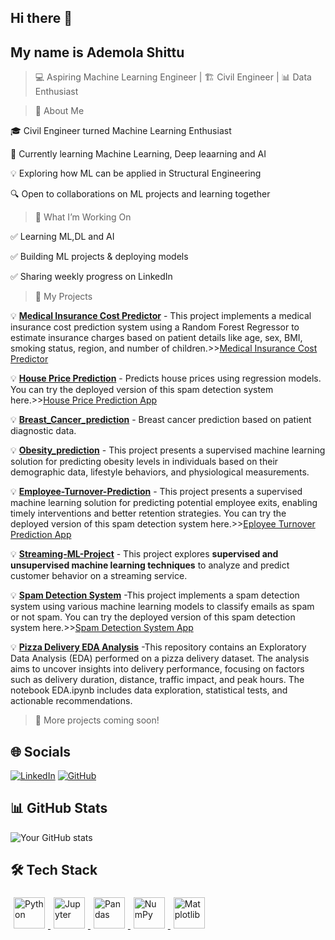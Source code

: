 ## Hi there 👋
## My name is Ademola Shittu

> 💻 Aspiring Machine Learning Engineer | 🏗 Civil Engineer | 📊 Data Enthusiast

> 🚀 About Me

🎓 Civil Engineer turned Machine Learning Enthusiast

🤖 Currently learning Machine Learning, Deep leaarning and AI

💡 Exploring how ML can be applied in Structural Engineering

🔍 Open to collaborations on ML projects and learning together

> 📌 What I’m Working On

✅ Learning ML,DL and AI

✅ Building ML projects & deploying models

✅ Sharing weekly progress on LinkedIn

> 📂 My Projects

💡 **[Medical Insurance Cost Predictor](https://github.com/Ademolashittu0543/Medical_insurance_cost_prediction)** - This project implements a medical insurance cost prediction system using a Random Forest Regressor to estimate insurance charges based on patient details like age, sex, BMI, smoking status, region, and number of children.>>[Medical Insurance Cost Predictor ](https://medicalinsurancecostprediction-ev89nczdpen4ioxctefohn.streamlit.app/)
 
💡 **[House Price Prediction](https://github.com/Ademolashittu0543/House_price_-prediction)** - Predicts house prices using regression models. You can try the deployed version of this spam detection system here.>>[House Price Prediction App ](https://houseprice-prediction-01.streamlit.app)

💡 **[Breast_Cancer_prediction](https://github.com/Ademolashittu0543/Breast_Cancer_prediction)** - Breast cancer prediction based on patient diagnostic data.

💡 **[Obesity_prediction](https://github.com/Ademolashittu0543/Obesity-_Prediction)** - This project presents a supervised machine learning solution for predicting obesity levels in individuals based on their demographic data, lifestyle behaviors, and physiological measurements.

💡 **[Employee-Turnover-Prediction](https://github.com/Ademolashittu0543/Employee-Turnover-Prediction)** - This project presents a supervised machine learning solution for predicting potential employee exits, enabling timely interventions and better retention strategies. You can try the deployed version of this spam detection system here.>>[Eployee Turnover Prediction App](https://eemployee-tturnover-pprediction-y.streamlit.app)


💡 **[Streaming-ML-Project](https://github.com/Ademolashittu0543/Streaming-ML-Project)** - This project explores **supervised and unsupervised machine learning techniques** to analyze and predict customer behavior on a streaming service.

💡 **[Spam Detection System](https://github.com/Ademolashittu0543/Spam-Detection-System)** -This project implements a spam detection system using various machine learning models to classify emails as spam or not spam. You can try the deployed version of this spam detection system here.>>[Spam Detection System App](https://spam-detection-system-vlvakga8tabxfyc3s7kufo.streamlit.app)

💡 **[Pizza Delivery EDA Analysis](https://github.com/Ademolashittu0543/Exploratory_Data_Analysis)** -This repository contains an Exploratory Data Analysis (EDA) performed on a pizza delivery dataset. The analysis aims to uncover insights into delivery performance, focusing on factors such as delivery duration, distance, traffic impact, and peak hours. The notebook EDA.ipynb includes data exploration, statistical tests, and actionable recommendations.

> 📌 More projects coming soon!

## 🌐 Socials

[![LinkedIn](https://img.icons8.com/fluent/48/000000/linkedin.png)](https://www.linkedin.com/in/shittu-ademola-842126291/)
[![GitHub](https://img.icons8.com/fluent/48/000000/github.png)](https://github.com/Ademolashittu0543) 

## 📊 GitHub Stats

![Your GitHub stats](https://github-readme-stats.vercel.app/api?username=Ademolashittu0543&show_icons=true&theme=dark)  



## 🛠️ Tech Stack

<p align="left">
  <!-- Python -->
  <a href="https://www.python.org/" target="_blank" rel="noopener noreferrer">
    <img src="https://cdn.jsdelivr.net/gh/devicons/devicon/icons/python/python-original.svg" alt="Python" width="50" height="50" style="padding:5px;"/>
  </a>
  
  <!-- Jupyter -->
  <a href="https://jupyter.org/" target="_blank" rel="noopener noreferrer">
    <img src="https://cdn.jsdelivr.net/gh/devicons/devicon/icons/jupyter/jupyter-original.svg" alt="Jupyter" width="50" height="50" style="padding:5px;"/>
  </a>
  
  <!-- Pandas -->
  <a href="https://pandas.pydata.org/" target="_blank" rel="noopener noreferrer">
    <img src="https://cdn.jsdelivr.net/gh/devicons/devicon/icons/pandas/pandas-original.svg" alt="Pandas" width="50" height="50" style="padding:5px;"/>
  </a>
  
  <!-- NumPy -->
  <a href="https://numpy.org/" target="_blank" rel="noopener noreferrer">
    <img src="https://cdn.jsdelivr.net/gh/devicons/devicon/icons/numpy/numpy-original.svg" alt="NumPy" width="50" height="50" style="padding:5px;"/>
  </a>
  
  <!-- Matplotlib -->
  <img src="https://cdn.jsdelivr.net/gh/devicons/devicon/icons/matplotlib/matplotlib-original.svg" title="Matplotlib" alt="Matplotlib" width="50" height="50" style="padding:5px;"/>
</p>
